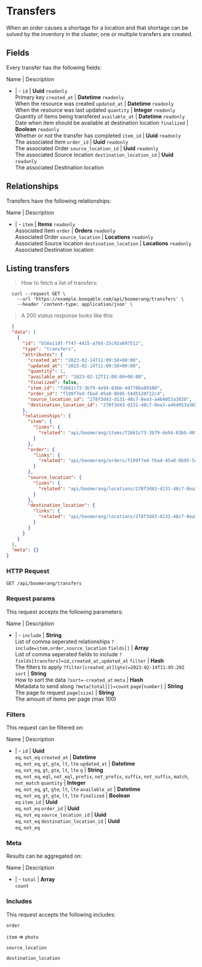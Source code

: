 # Transfers

When an order causes a shortage for a location and that shortage can be solved by the inventory in the cluster, one or multiple transfers are created.

## Fields
Every transfer has the following fields:

Name | Description
- | -
`id` | **Uuid** `readonly`<br>Primary key
`created_at` | **Datetime** `readonly`<br>When the resource was created
`updated_at` | **Datetime** `readonly`<br>When the resource was last updated
`quantity` | **Integer** `readonly`<br>Quantity of items being transfered
`available_at` | **Datetime** `readonly`<br>Date when item should be available at destination location
`finalized` | **Boolean** `readonly`<br>Whether or not the transfer has completed
`item_id` | **Uuid** `readonly`<br>The associated Item
`order_id` | **Uuid** `readonly`<br>The associated Order
`source_location_id` | **Uuid** `readonly`<br>The associated Source location
`destination_location_id` | **Uuid** `readonly`<br>The associated Destination location


## Relationships
Transfers have the following relationships:

Name | Description
- | -
`item` | **Items** `readonly`<br>Associated Item
`order` | **Orders** `readonly`<br>Associated Order
`source_location` | **Locations** `readonly`<br>Associated Source location
`destination_location` | **Locations** `readonly`<br>Associated Destination location


## Listing transfers



> How to fetch a list of transfers:

```shell
  curl --request GET \
    --url 'https://example.booqable.com/api/boomerang/transfers' \
    --header 'content-type: application/json' \
```

> A 200 status response looks like this:

```json
  {
  "data": [
    {
      "id": "b58a11df-ff47-4415-a76d-25c92a897512",
      "type": "transfers",
      "attributes": {
        "created_at": "2023-02-14T11:09:50+00:00",
        "updated_at": "2023-02-14T11:09:50+00:00",
        "quantity": 1,
        "available_at": "2023-02-12T11:00:00+00:00",
        "finalized": false,
        "item_id": "f2661c73-3b79-4e94-83bb-407788a89100",
        "order_id": "f199f7ed-f6ad-45a0-8b95-54d5520f12c4",
        "source_location_id": "278f3d43-d131-48c7-8ea3-a464053a3020",
        "destination_location_id": "278f3d43-d131-48c7-8ea3-a464053a3020"
      },
      "relationships": {
        "item": {
          "links": {
            "related": "api/boomerang/items/f2661c73-3b79-4e94-83bb-407788a89100"
          }
        },
        "order": {
          "links": {
            "related": "api/boomerang/orders/f199f7ed-f6ad-45a0-8b95-54d5520f12c4"
          }
        },
        "source_location": {
          "links": {
            "related": "api/boomerang/locations/278f3d43-d131-48c7-8ea3-a464053a3020"
          }
        },
        "destination_location": {
          "links": {
            "related": "api/boomerang/locations/278f3d43-d131-48c7-8ea3-a464053a3020"
          }
        }
      }
    }
  ],
  "meta": {}
}
```

### HTTP Request

`GET /api/boomerang/transfers`

### Request params

This request accepts the following parameters:

Name | Description
- | -
`include` | **String** <br>List of comma seperated relationships `?include=item,order,source_location`
`fields[]` | **Array** <br>List of comma seperated fields to include `?fields[transfers]=id,created_at,updated_at`
`filter` | **Hash** <br>The filters to apply `?filter[created_at][gte]=2023-02-14T11:05:20Z`
`sort` | **String** <br>How to sort the data `?sort=-created_at`
`meta` | **Hash** <br>Metadata to send along `?meta[total][]=count`
`page[number]` | **String** <br>The page to request
`page[size]` | **String** <br>The amount of items per page (max 100)


### Filters

This request can be filtered on:

Name | Description
- | -
`id` | **Uuid** <br>`eq`, `not_eq`
`created_at` | **Datetime** <br>`eq`, `not_eq`, `gt`, `gte`, `lt`, `lte`
`updated_at` | **Datetime** <br>`eq`, `not_eq`, `gt`, `gte`, `lt`, `lte`
`q` | **String** <br>`eq`, `not_eq`, `eql`, `not_eql`, `prefix`, `not_prefix`, `suffix`, `not_suffix`, `match`, `not_match`
`quantity` | **Integer** <br>`eq`, `not_eq`, `gt`, `gte`, `lt`, `lte`
`available_at` | **Datetime** <br>`eq`, `not_eq`, `gt`, `gte`, `lt`, `lte`
`finalized` | **Boolean** <br>`eq`
`item_id` | **Uuid** <br>`eq`, `not_eq`
`order_id` | **Uuid** <br>`eq`, `not_eq`
`source_location_id` | **Uuid** <br>`eq`, `not_eq`
`destination_location_id` | **Uuid** <br>`eq`, `not_eq`


### Meta

Results can be aggregated on:

Name | Description
- | -
`total` | **Array** <br>`count`


### Includes

This request accepts the following includes:

`order`


`item` => 
`photo`




`source_location`


`destination_location`






